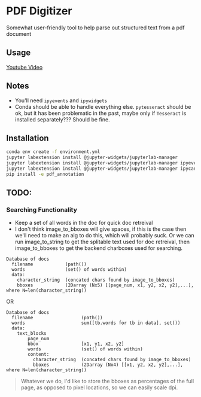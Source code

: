 # PDF Digitizer
Somewhat user-friendly tool to help parse out structured text from a pdf document

## Usage
[Youtube Video](https://www.youtube.com/watch?v=_My2JVHbknM&ab_channel=JoelS "Video Title")

## Notes
* You'll need `ipyevents` and `ipywidgets`
* Conda should be able to handle everything else. `pytesseract` should be ok, but it has been problematic in the past, maybe only if `Tesseract` is installed separately??? Should be fine.

## Installation
```bash
conda env create -f environment.yml
jupyter labextension install @jupyter-widgets/jupyterlab-manager
jupyter labextension install @jupyter-widgets/jupyterlab-manager ipyevents
jupyter labextension install @jupyter-widgets/jupyterlab-manager ipycanvas
pip install -e pdf_annotation
```


## TODO:
### Searching Functionality
* Keep a set of all words in the doc for quick doc retreival
* I don't think image_to_bboxes will give spaces, if this is the case then we'll need to make an alg to do this, which will probably suck. Or we can run image_to_string to get the splitable text used for doc retreival, then image_to_bboxes to get the backend charboxes used for searching.

```
Database of docs
  filename            (path())
  words               (set() of words within)
  data:
    character_string  (concated chars found by image_to_bboxes)
    bboxes            (2Darray (Nx5) [[page_num, x1, y2, x2, y2],...], where N=len(character_string))
```

OR

```
Database of docs
  filename                  (path())
  words                     sum([tb.words for tb in data], set())
  data:
    text_blocks
        page_num
        bbox                [x1, y1, x2, y2]
        words               (set() of words within)
        content:
          character_string  (concated chars found by image_to_bboxes)
          bboxes            (2Darray (Nx4) [[x1, y2, x2, y2],...], where N=len(character_string))
```

> Whatever we do, I'd like to store the bboxes as percentages of the full page, as opposed to pixel locations, so we can easily scale dpi.
